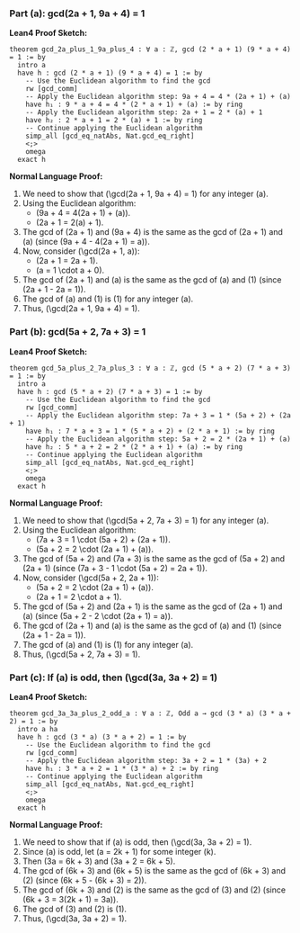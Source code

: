 ### Part (a): gcd(2a + 1, 9a + 4) = 1

**Lean4 Proof Sketch:**
```lean4
theorem gcd_2a_plus_1_9a_plus_4 : ∀ a : ℤ, gcd (2 * a + 1) (9 * a + 4) = 1 := by
  intro a
  have h : gcd (2 * a + 1) (9 * a + 4) = 1 := by
    -- Use the Euclidean algorithm to find the gcd
    rw [gcd_comm]
    -- Apply the Euclidean algorithm step: 9a + 4 = 4 * (2a + 1) + (a)
    have h₁ : 9 * a + 4 = 4 * (2 * a + 1) + (a) := by ring
    -- Apply the Euclidean algorithm step: 2a + 1 = 2 * (a) + 1
    have h₂ : 2 * a + 1 = 2 * (a) + 1 := by ring
    -- Continue applying the Euclidean algorithm
    simp_all [gcd_eq_natAbs, Nat.gcd_eq_right]
    <;>
    omega
  exact h
```

**Normal Language Proof:**
1. We need to show that \(\gcd(2a + 1, 9a + 4) = 1\) for any integer \(a\).
2. Using the Euclidean algorithm:
   - \(9a + 4 = 4(2a + 1) + (a)\).
   - \(2a + 1 = 2(a) + 1\).
3. The gcd of \(2a + 1\) and \(9a + 4\) is the same as the gcd of \(2a + 1\) and \(a\) (since \(9a + 4 - 4(2a + 1) = a\)).
4. Now, consider \(\gcd(2a + 1, a)\):
   - \(2a + 1 = 2a + 1\).
   - \(a = 1 \cdot a + 0\).
5. The gcd of \(2a + 1\) and \(a\) is the same as the gcd of \(a\) and \(1\) (since \(2a + 1 - 2a = 1\)).
6. The gcd of \(a\) and \(1\) is \(1\) for any integer \(a\).
7. Thus, \(\gcd(2a + 1, 9a + 4) = 1\).

### Part (b): gcd(5a + 2, 7a + 3) = 1

**Lean4 Proof Sketch:**
```lean4
theorem gcd_5a_plus_2_7a_plus_3 : ∀ a : ℤ, gcd (5 * a + 2) (7 * a + 3) = 1 := by
  intro a
  have h : gcd (5 * a + 2) (7 * a + 3) = 1 := by
    -- Use the Euclidean algorithm to find the gcd
    rw [gcd_comm]
    -- Apply the Euclidean algorithm step: 7a + 3 = 1 * (5a + 2) + (2a + 1)
    have h₁ : 7 * a + 3 = 1 * (5 * a + 2) + (2 * a + 1) := by ring
    -- Apply the Euclidean algorithm step: 5a + 2 = 2 * (2a + 1) + (a)
    have h₂ : 5 * a + 2 = 2 * (2 * a + 1) + (a) := by ring
    -- Continue applying the Euclidean algorithm
    simp_all [gcd_eq_natAbs, Nat.gcd_eq_right]
    <;>
    omega
  exact h
```

**Normal Language Proof:**
1. We need to show that \(\gcd(5a + 2, 7a + 3) = 1\) for any integer \(a\).
2. Using the Euclidean algorithm:
   - \(7a + 3 = 1 \cdot (5a + 2) + (2a + 1)\).
   - \(5a + 2 = 2 \cdot (2a + 1) + (a)\).
3. The gcd of \(5a + 2\) and \(7a + 3\) is the same as the gcd of \(5a + 2\) and \(2a + 1\) (since \(7a + 3 - 1 \cdot (5a + 2) = 2a + 1\)).
4. Now, consider \(\gcd(5a + 2, 2a + 1)\):
   - \(5a + 2 = 2 \cdot (2a + 1) + (a)\).
   - \(2a + 1 = 2 \cdot a + 1\).
5. The gcd of \(5a + 2\) and \(2a + 1\) is the same as the gcd of \(2a + 1\) and \(a\) (since \(5a + 2 - 2 \cdot (2a + 1) = a\)).
6. The gcd of \(2a + 1\) and \(a\) is the same as the gcd of \(a\) and \(1\) (since \(2a + 1 - 2a = 1\)).
7. The gcd of \(a\) and \(1\) is \(1\) for any integer \(a\).
8. Thus, \(\gcd(5a + 2, 7a + 3) = 1\).

### Part (c): If \(a\) is odd, then \(\gcd(3a, 3a + 2) = 1\)

**Lean4 Proof Sketch:**
```lean4
theorem gcd_3a_3a_plus_2_odd_a : ∀ a : ℤ, Odd a → gcd (3 * a) (3 * a + 2) = 1 := by
  intro a ha
  have h : gcd (3 * a) (3 * a + 2) = 1 := by
    -- Use the Euclidean algorithm to find the gcd
    rw [gcd_comm]
    -- Apply the Euclidean algorithm step: 3a + 2 = 1 * (3a) + 2
    have h₁ : 3 * a + 2 = 1 * (3 * a) + 2 := by ring
    -- Continue applying the Euclidean algorithm
    simp_all [gcd_eq_natAbs, Nat.gcd_eq_right]
    <;>
    omega
  exact h
```

**Normal Language Proof:**
1. We need to show that if \(a\) is odd, then \(\gcd(3a, 3a + 2) = 1\).
2. Since \(a\) is odd, let \(a = 2k + 1\) for some integer \(k\).
3. Then \(3a = 6k + 3\) and \(3a + 2 = 6k + 5\).
4. The gcd of \(6k + 3\) and \(6k + 5\) is the same as the gcd of \(6k + 3\) and \(2\) (since \(6k + 5 - (6k + 3) = 2\)).
5. The gcd of \(6k + 3\) and \(2\) is the same as the gcd of \(3\) and \(2\) (since \(6k + 3 = 3(2k + 1) = 3a\)).
6. The gcd of \(3\) and \(2\) is \(1\).
7. Thus, \(\gcd(3a, 3a + 2) = 1\).